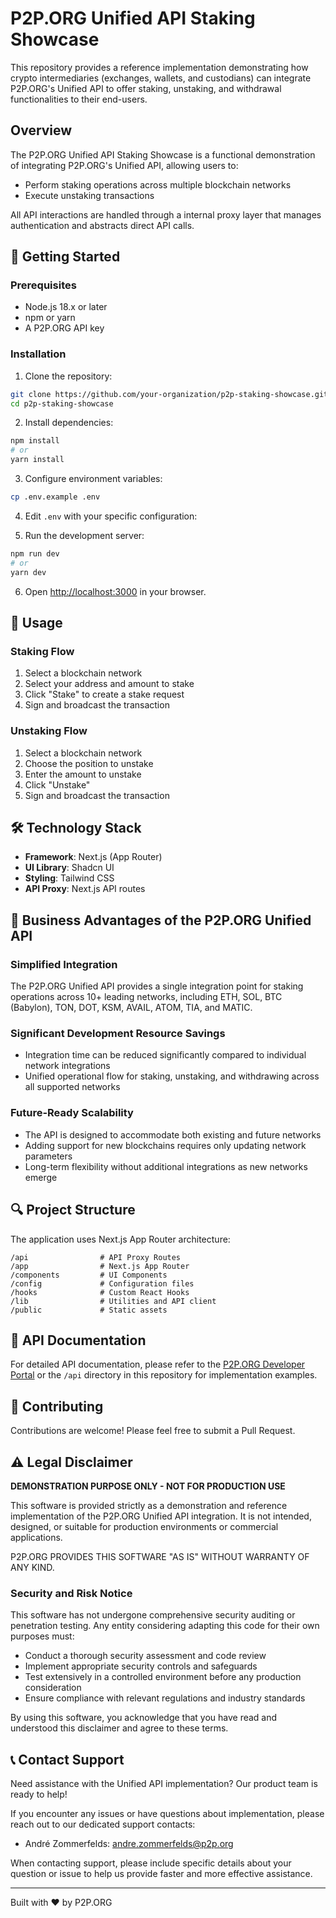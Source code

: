 # P2P.ORG Unified API Staking Showcase

This repository provides a reference implementation demonstrating how crypto intermediaries (exchanges, wallets, and custodians) can integrate P2P.ORG's Unified API to offer staking, unstaking, and withdrawal functionalities to their end-users.

## Overview

The P2P.ORG Unified API Staking Showcase is a functional demonstration of integrating P2P.ORG's Unified API, allowing users to:

- Perform staking operations across multiple blockchain networks
- Execute unstaking transactions

All API interactions are handled through a internal proxy layer that manages authentication and abstracts direct API calls.

## 🚀 Getting Started

### Prerequisites

- Node.js 18.x or later
- npm or yarn
- A P2P.ORG API key

### Installation

1. Clone the repository:

```bash
git clone https://github.com/your-organization/p2p-staking-showcase.git
cd p2p-staking-showcase
```

2. Install dependencies:

```bash
npm install
# or
yarn install
```

3. Configure environment variables:

```bash
cp .env.example .env
```

4. Edit `.env` with your specific configuration:

5. Run the development server:

```bash
npm run dev
# or
yarn dev
```

6. Open [http://localhost:3000](http://localhost:3000) in your browser.

## 📝 Usage

### Staking Flow

1. Select a blockchain network
2. Select your address and amount to stake
3. Click "Stake" to create a stake request
4. Sign and broadcast the transaction

### Unstaking Flow

1. Select a blockchain network
2. Choose the position to unstake
3. Enter the amount to unstake
4. Click "Unstake"
5. Sign and broadcast the transaction

## 🛠️ Technology Stack

- **Framework**: Next.js (App Router)
- **UI Library**: Shadcn UI
- **Styling**: Tailwind CSS
- **API Proxy**: Next.js API routes

## 💼 Business Advantages of the P2P.ORG Unified API

### Simplified Integration

The P2P.ORG Unified API provides a single integration point for staking operations across 10+ leading networks, including ETH, SOL, BTC (Babylon), TON, DOT, KSM, AVAIL, ATOM, TIA, and MATIC.

### Significant Development Resource Savings

- Integration time can be reduced significantly compared to individual network integrations
- Unified operational flow for staking, unstaking, and withdrawing across all supported networks

### Future-Ready Scalability

- The API is designed to accommodate both existing and future networks
- Adding support for new blockchains requires only updating network parameters
- Long-term flexibility without additional integrations as new networks emerge

## 🔍 Project Structure

The application uses Next.js App Router architecture:

```
/api                # API Proxy Routes
/app                # Next.js App Router
/components         # UI Components
/config             # Configuration files
/hooks              # Custom React Hooks
/lib                # Utilities and API client
/public             # Static assets
```

## 📄 API Documentation

For detailed API documentation, please refer to the [P2P.ORG Developer Portal](https://docs.p2p.org/docs/unified-api-overview) or the `/api` directory in this repository for implementation examples.

## 🤝 Contributing

Contributions are welcome! Please feel free to submit a Pull Request.

## ⚠️ Legal Disclaimer

**DEMONSTRATION PURPOSE ONLY - NOT FOR PRODUCTION USE**

This software is provided strictly as a demonstration and reference implementation of the P2P.ORG Unified API integration. It is not intended, designed, or suitable for production environments or commercial applications.

P2P.ORG PROVIDES THIS SOFTWARE "AS IS" WITHOUT WARRANTY OF ANY KIND.

### Security and Risk Notice

This software has not undergone comprehensive security auditing or penetration testing. Any entity considering adapting this code for their own purposes must:

- Conduct a thorough security assessment and code review
- Implement appropriate security controls and safeguards
- Test extensively in a controlled environment before any production consideration
- Ensure compliance with relevant regulations and industry standards

By using this software, you acknowledge that you have read and understood this disclaimer and agree to these terms.

## 📞 Contact Support

Need assistance with the Unified API implementation? Our product team is ready to help!

If you encounter any issues or have questions about implementation, please reach out to our dedicated support contacts:

- André Zommerfelds: [andre.zommerfelds@p2p.org](mailto:andre.zommerfelds@p2p.org)

When contacting support, please include specific details about your question or issue to help us provide faster and more effective assistance.

---

Built with ❤️ by P2P.ORG
